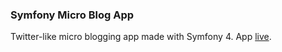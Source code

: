 ### Symfony Micro Blog App
Twitter-like micro blogging app made with Symfony 4. App [live](https://gplon-micro-blog.herokuapp.com/).
